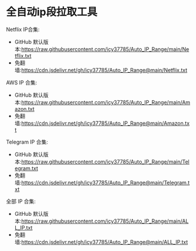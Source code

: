 # 全自动ip段拉取工具

Netflix IP合集:

- GitHub 默认版本:https://raw.githubusercontent.com/icy37785/Auto_IP_Range/main/Netflix.txt
- 免翻墙:https://cdn.jsdelivr.net/gh/icy37785/Auto_IP_Range@main/Netflix.txt

AWS IP 合集:

- GitHub 默认版本:https://raw.githubusercontent.com/icy37785/Auto_IP_Range/main/Amazon.txt
- 免翻墙:https://cdn.jsdelivr.net/gh/icy37785/Auto_IP_Range@main/Amazon.txt

Telegram IP 合集:

- GitHub 默认版本:https://raw.githubusercontent.com/icy37785/Auto_IP_Range/main/Telegram.txt
- 免翻墙:https://cdn.jsdelivr.net/gh/icy37785/Auto_IP_Range@main/Telegram.txt

全部 IP 合集:

- GitHub 默认版本:https://raw.githubusercontent.com/icy37785/Auto_IP_Range/main/ALL_IP.txt
- 免翻墙:https://cdn.jsdelivr.net/gh/icy37785/Auto_IP_Range@main/ALL_IP.txt